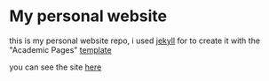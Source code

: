 # My personal website
this is my personal website repo, i used [jekyll](https://jekyllrb.com/) for to create it with the "Academic Pages" [template](https://github.com/academicpages/academicpages.github.io?ref=jekyll-themes.com) 

you can see the site [here](https://www.amitadler.com)